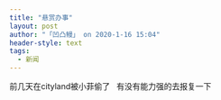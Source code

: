 ```yaml
---
title: "悬赏办事"
layout: post
author: "「凹凸鳗」 on 2020-1-16 15:04"
header-style: text
tags:
  - 新闻
---
```


<head></head>
<body>
  前几天在cityland被小菲偷了&nbsp; &nbsp;有没有能力强的去报复一下
 <br>
</body>


